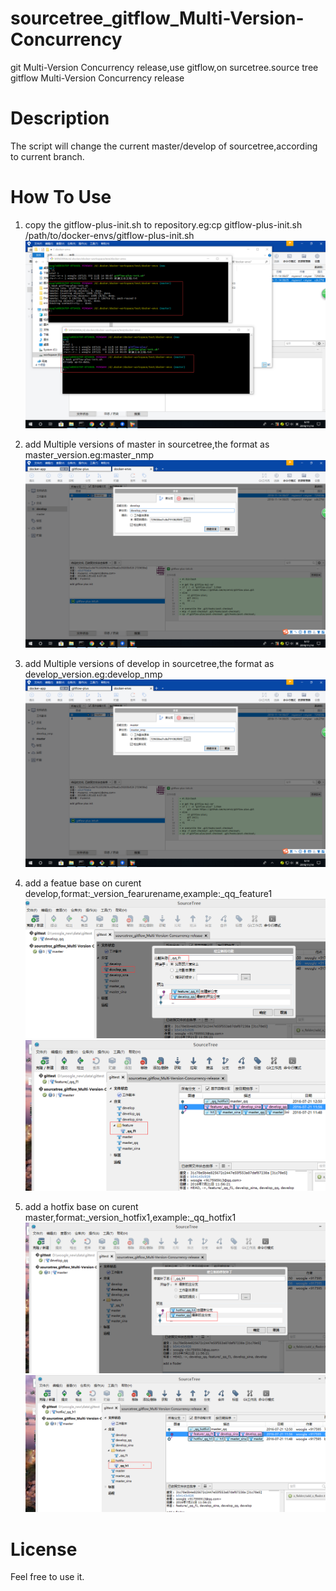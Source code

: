 # sourcetree_gitflow_Multi-Version-Concurrency
git Multi-Version Concurrency release,use gitflow,on surcetree.source tree gitflow  Multi-Version Concurrency release

# Description
The script will change the current master/develop of sourcetree,according to current branch.

# How To Use
1.  copy the gitflow-plus-init.sh to repository.eg:cp gitflow-plus-init.sh /path/to/docker-envs/gitflow-plus-init.sh
        ![image](https://github.com/myzero1/show-time/blob/master/gitflow-plus/screenshot/101.png)

2.  add Multiple versions of master in sourcetree,the format as master_version.eg:master_nmp
        ![image](https://github.com/myzero1/show-time/blob/master/gitflow-plus/screenshot/102.png)
    
3.  add Multiple versions of develop in sourcetree,the format as develop_version.eg:develop_nmp
        ![image](https://github.com/myzero1/show-time/blob/master/gitflow-plus/screenshot/103.png)
    
5.  add a featue base on curent develop,format:_version_fearurename,example:_qq_feature1
        ![image](https://github.com/mywoogle/sourcetree_gitflow_Multi-Version-Concurrency-release/blob/master/image/6.png)
        ![image](https://github.com/mywoogle/sourcetree_gitflow_Multi-Version-Concurrency-release/blob/master/image/7.png)

6.  add a hotfix base on curent master,format:_version_hotfix1,example:_qq_hotfix1
        ![image](https://github.com/mywoogle/sourcetree_gitflow_Multi-Version-Concurrency-release/blob/master/image/8.png)
        ![image](https://github.com/mywoogle/sourcetree_gitflow_Multi-Version-Concurrency-release/blob/master/image/9.png)

# License
Feel free to use it.
